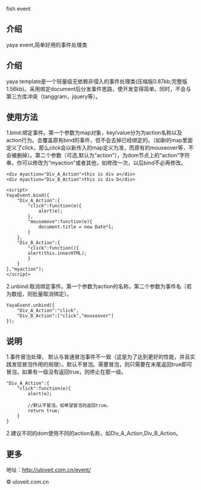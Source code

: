 fish event


## 介绍

yaya event,简单好用的事件处理类


## 介绍

yaya template是一个轻量级无依赖非侵入的事件处理类(压缩版0.87kb;完整版1.56kb)。采用绑定document后分发事件思路，使开发变得简单。同时，不会与第三方库冲突（tanggram，jquery等）。

## 使用方法

1.bind:绑定事件。第一个参数为map对象，key/value分为为action名称以及action行为。会覆盖原有bind的事件，但不会去掉已经绑定的。（如新的map里面定义了click，那么click会以新传入的map定义为准，而原有的mouseover等，不会被删掉）。第二个参数（可选,默认为"action"），为dom节点上的“action”字符串，你可以修改为“myaction”或者其他，如修改一次，以后bind不必再修改。
	
	<div myaction="Div_A_Action">this is div a</div>
	<div myaction="Div_B_Action">this is div b</div>

	<script>
	YayaEvent.bind({
		"Div_A_Action":{
		    "click":function(e){
			    alert(e);
			},
		    "mousemove":function(e){
			    document.title = new Date*1;
		    }
		},
		"Div_B_Action":{
		    "click":function(){
			alert(this.innerHTML);
		    }
		}
	},"myaction");
	</script>


2.unbind:取消绑定事件。第一个参数为action的名称，第二个参数为事件名（若为数组，则批量取消绑定）。

	YayaEvent.unbind({
		"Div_A_Action":"click",
		"Div_B_Action":["click","mouseover"]
	});

## 说明
	
1.事件冒泡处理， 默认与普通冒泡事件不一致（这是为了达到更好的性能，并且实践发现冒泡作用的局限）。默认不冒泡。需要冒泡，则只需要在末尾返回true即可冒泡，如果有一级没有返回true，则停止在那一级。
	
	"Div_A_Action":{
	    "click":function(e){
		    alert(e);
	 
		    //默认不冒泡。如希望冒泡则返回true。
		    return true;
	    }
	}

2.建议不同的dom使用不同的action名称，如Div_A_Action,Div_B_Action。

## 更多

地址：http://uloveit.com.cn/event/

© uloveit.com.cn 
